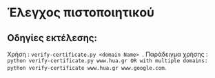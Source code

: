 # Έλεγχος πιστοποιητικού

## Οδηγίες εκτέλεσης:

Χρήση : ```verify-certificate.py <domain Name> ```.
Παράδειγμα χρήσης : ```python verify-certificate.py www.hua.gr OR with multiple domains: python verify-certificate www.hua.gr www.google.com```.
